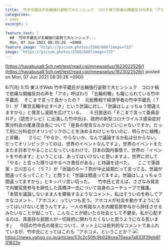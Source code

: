 ```yaml
---
title:  竹中平蔵氏が五輪強行姿勢で大ヒンシュク　コロナ禍で悲痛な開催反対の声を「アホ」呼ばわり  
categories:
- news
excerpt: |
  
feature_text: |
  ##  竹中平蔵氏が五輪強行姿勢で大ヒンシュク...
  Mon, 07 Jun 2021 08:35:26  +0900
feature_image: "https://picsum.photos/2560/600?image=733"
image: "https://picsum.photos/2560/600?image=733"
---
```


[https://hayabusa9.5ch.net/test/read.cgi/mnewsplus/1623022526/](https://hayabusa9.5ch.net/test/read.cgi/mnewsplus/1623022526/)
posted on Mon, 07 Jun 2021 08:35:26  +0900

<!--more-->

6/7(月) 5:15 東スポWeb 竹中平蔵氏が五輪強行姿勢で大ヒンシュク　コロナ禍で悲痛な開催反対の声を「アホ」呼ばわり 「五輪利権」も報じられている竹中平蔵氏 　そこまで言って良かったの？　元総務相で経済学者の竹中平蔵氏（７０）が「東京五輪中止すべき」という世論に対し、「世論はしょっちゅう間違えますから」と発言し波紋を広げている。 　６日放送の「そこまで言って委員会ＮＰ」（読売テレビ）に出演した竹中氏は、政府の新型コロナウイルス感染症対策分科会の尾身茂会長について「座長の発言なんかひどいじゃないですか。だって別に分科会がオリンピックのことを決めるわけじゃないのに、明らかに越権」と非難。 　さらに「やるか、やらないか、なんで議論するか私は分からない。だってオリンピックってのは、世界のイベントなんですよ。世界のイベントをたまたま日本でやることになっているわけで、日本の国内事情で、世界の『イベントをやめます』ということは、あってはいけないと思いますよ。世界に対して『やる』と言った限りはやるべき責任がある」と持論を述べた。 　ここで落語家・立川志らく（５７）が「世論の６〜７割が中止延期だって言ってる。世論が間違ってるってこと？」と問うと「世論は間違ってますよ。世論はしょっちゅう間違ってますから」とキッパリ言い切った。 　竹中氏と言えば、さざなみ発言で内閣官房参与を辞任した高橋洋一氏について自身のユーチューブで擁護。 「本質を議論しないまま人を揶揄するようなコメント。私はそういのを称してアホなコメント、『アホコメ』っていつも言う。アホコメが社会を動かすようになってはいけないと思うんですよ。一人の有能な人を内閣官房参与から辞任させるみたいなことが起こって、こんなことが続いたら社会として不健全。私が心配するのは、真面目な民間人が一切政府に関わりたくないと思うようになる思います」 　今回の竹中氏の発言について、ネット上には批判的なコメントであふれているが、竹中氏にとってはこれも〝アホコメ〟ということか？ ![](https://amd-pctr.c.yimg.jp/r/iwiz-amd/20210607-03265161-tospoweb-000-10-view.jpg) https://news.yahoo.co.jp/articles/53c2c50fc9b028cea70eea7a833f39eb8131822e
